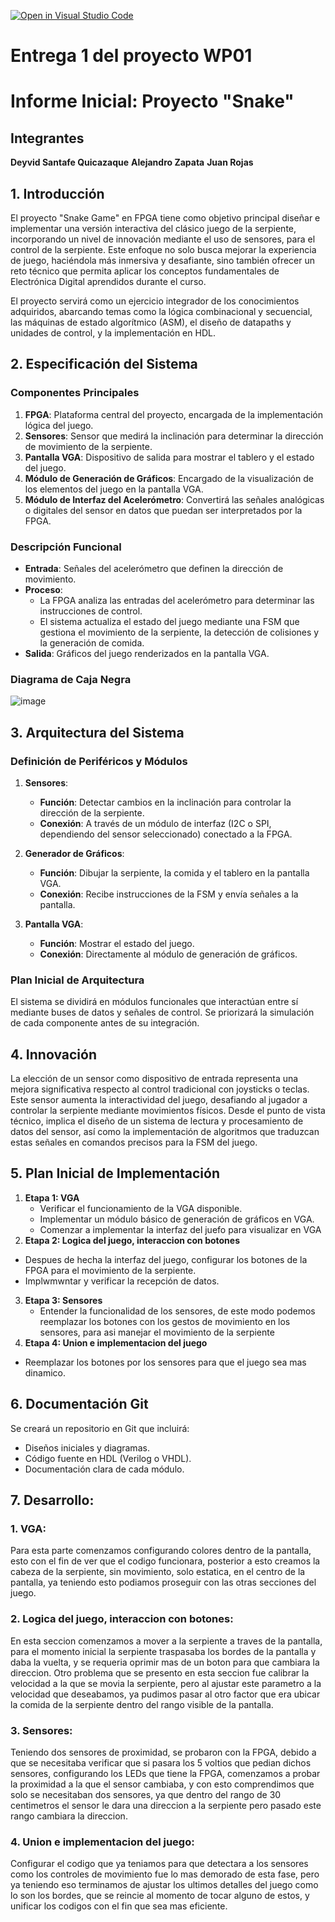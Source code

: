 [![Open in Visual Studio Code](https://classroom.github.com/assets/open-in-vscode-2e0aaae1b6195c2367325f4f02e2d04e9abb55f0b24a779b69b11b9e10269abc.svg)](https://classroom.github.com/online_ide?assignment_repo_id=17845113&assignment_repo_type=AssignmentRepo)
# Entrega 1 del proyecto WP01
# Informe Inicial: Proyecto "Snake"
## Integrantes
**Deyvid Santafe Quicazaque**
**Alejandro Zapata**
**Juan Rojas**
## 1. Introducción
El proyecto "Snake Game" en FPGA tiene como objetivo principal diseñar e implementar una versión interactiva del clásico juego de la serpiente, incorporando un nivel de innovación mediante el uso de sensores, para el control de la serpiente. Este enfoque no solo busca mejorar la experiencia de juego, haciéndola más inmersiva y desafiante, sino también ofrecer un reto técnico que permita aplicar los conceptos fundamentales de Electrónica Digital aprendidos durante el curso.

El proyecto servirá como un ejercicio integrador de los conocimientos adquiridos, abarcando temas como la lógica combinacional y secuencial, las máquinas de estado algorítmico (ASM), el diseño de datapaths y unidades de control, y la implementación en HDL.

## 2. Especificación del Sistema
### Componentes Principales
1. **FPGA**: Plataforma central del proyecto, encargada de la implementación lógica del juego.
2. **Sensores**: Sensor que medirá la inclinación para determinar la dirección de movimiento de la serpiente.
3. **Pantalla VGA**: Dispositivo de salida para mostrar el tablero y el estado del juego.
5. **Módulo de Generación de Gráficos**: Encargado de la visualización de los elementos del juego en la pantalla VGA.
6. **Módulo de Interfaz del Acelerómetro**: Convertirá las señales analógicas o digitales del sensor en datos que puedan ser interpretados por la FPGA.

### Descripción Funcional
- **Entrada**: Señales del acelerómetro que definen la dirección de movimiento.
- **Proceso**:
  - La FPGA analiza las entradas del acelerómetro para determinar las instrucciones de control.
  - El sistema actualiza el estado del juego mediante una FSM que gestiona el movimiento de la serpiente, la detección de colisiones y la generación de comida.
- **Salida**: Gráficos del juego renderizados en la pantalla VGA.

### Diagrama de Caja Negra
![image](https://github.com/user-attachments/assets/7649681d-f2c5-4b72-ae7c-f25aa0b167ab)


## 3. Arquitectura del Sistema
### Definición de Periféricos y Módulos
1. **Sensores**:
   - **Función**: Detectar cambios en la inclinación para controlar la dirección de la serpiente.
   - **Conexión**: A través de un módulo de interfaz (I2C o SPI, dependiendo del sensor seleccionado) conectado a la FPGA.
2. **Generador de Gráficos**:
   - **Función**: Dibujar la serpiente, la comida y el tablero en la pantalla VGA.
   - **Conexión**: Recibe instrucciones de la FSM y envía señales a la pantalla.

3. **Pantalla VGA**:
   - **Función**: Mostrar el estado del juego.
   - **Conexión**: Directamente al módulo de generación de gráficos.

### Plan Inicial de Arquitectura
El sistema se dividirá en módulos funcionales que interactúan entre sí mediante buses de datos y señales de control. Se priorizará la simulación de cada componente antes de su integración.

## 4. Innovación
La elección de un sensor como dispositivo de entrada representa una mejora significativa respecto al control tradicional con joysticks o teclas. Este sensor aumenta la interactividad del juego, desafiando al jugador a controlar la serpiente mediante movimientos físicos. Desde el punto de vista técnico, implica el diseño de un sistema de lectura y procesamiento de datos del sensor, así como la implementación de algoritmos que traduzcan estas señales en comandos precisos para la FSM del juego.

## 5. Plan Inicial de Implementación
1. **Etapa 1: VGA**
   - Verificar el funcionamiento de la VGA disponible.
   - Implementar un módulo básico de generación de gráficos en VGA.
   - Comenzar a implementar la interfaz del juefo para visualizar en VGA
  2. **Etapa 2: Logica del juego, interaccion con botones**
   - Despues de hecha la interfaz del juego, configurar los botones de la FPGA para el movimiento de la serpiente.
   - Implwmwntar y verificar la recepción de datos.
3. **Etapa 3: Sensores**
   - Entender la funcionalidad de los sensores, de este modo podemos reemplazar los botones con los gestos de movimiento en los sensores, para asi manejar el movimiento de la serpiente
4. **Etapa 4: Union e implementacion del juego**
  - Reemplazar los botones por los sensores para que el juego sea mas dinamico.
## 6. Documentación Git
Se creará un repositorio en Git que incluirá:
- Diseños iniciales y diagramas.
- Código fuente en HDL (Verilog o VHDL).
- Documentación clara de cada módulo.
## 7. Desarrollo:
### 1. VGA:
Para esta parte comenzamos configurando colores dentro de la pantalla, esto con el fin de ver que el codigo funcionara, posterior a esto creamos la cabeza de la serpiente, sin movimiento, solo estatica, en el centro de la pantalla, ya teniendo esto podiamos proseguir con las otras secciones del juego.
### 2. Logica del juego, interaccion con botones:
En esta seccion comenzamos a mover a la serpiente a traves de la pantalla, para el momento inicial la serpiente traspasaba los bordes de la pantalla y daba la vuelta, y se requeria oprimir mas de un boton para que cambiara la direccion. Otro problema que se presento en esta seccion fue calibrar la velocidad a la que se movia la serpiente, pero al ajustar este parametro a la velocidad que deseabamos, ya pudimos pasar al otro factor que era ubicar la comida de la serpiente dentro del rango visible de la pantalla.
### 3. Sensores:
Teniendo dos sensores de proximidad, se probaron con la FPGA, debido a que se necesitaba verificar que si pasara los 5 voltios que pedian dichos sensores, configurando los LEDs que tiene la FPGA, comenzamos a probar la proximidad a la que el sensor cambiaba, y con esto comprendimos que solo se necesitaban dos sensores, ya que dentro del rango de 30 centimetros el sensor le dara una direccion a la serpiente pero pasado este rango cambiara la direccion.
### 4. Union e implementacion del juego:
Configurar el codigo que ya teniamos para que detectara a los sensores como los controles de movimiento fue lo mas demorado de esta fase, pero ya teniendo eso terminamos de ajustar los ultimos detalles del juego como lo son los bordes, que se reincie al momento de tocar alguno de estos, y unificar los codigos con el fin que sea mas eficiente.
